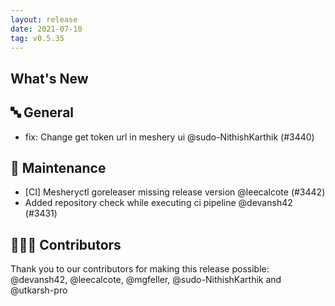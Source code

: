 ```yaml
---
layout: release
date: 2021-07-10
tag: v0.5.35
---
```


## What's New

## 🔤 General

- fix: Change get token url in meshery ui @sudo-NithishKarthik (#3440)

## 🧰 Maintenance

- [CI] Mesheryctl goreleaser missing release version @leecalcote (#3442)
- Added repository check while executing ci pipeline @devansh42 (#3431)

## 👨🏽‍💻 Contributors

Thank you to our contributors for making this release possible:
@devansh42, @leecalcote, @mgfeller, @sudo-NithishKarthik and @utkarsh-pro
